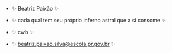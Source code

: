 
- ✨ Beatriz Paixão ✨

- ✨ cada qual tem seu próprio inferno astral que a sí consome ✨

- ✨ cwb ✨

- ✨ beatriz.paixao.silva@escola.pr.gov.br ✨
